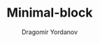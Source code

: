 ---
title: "Minimal-block"
github: https://github.com/drvy/minimal-block
demo: http://blog.drvy.net/minimal-block/
author: Dragomir Yordanov
ssg:
  - Jekyll
cms:
  - No Cms
---